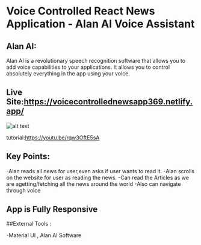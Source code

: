 # Voice Controlled React News Application - Alan AI Voice Assistant

## Alan AI:
Alan AI is a revolutionary speech recognition software that allows you to add voice capabilities to your applications. 
It allows you to control absolutely everything in the app using your voice.

## Live Site:https://voicecontrollednewsapp369.netlify.app/


![alt text](C:\Users\HP\Pictures\Screenshots)



tutorial:https://youtu.be/rqw3OftE5sA

## Key Points:
-Alan reads all news for user,even asks if user wants to read it.
-Alan scrolls on the website for user as reading the news.
-Can read the Articles as we are agetting/fetching all the news around the world 
-Also can navigate through voice

## App is Fully Responsive

##External Tools : 

-Material UI , Alan AI Software


